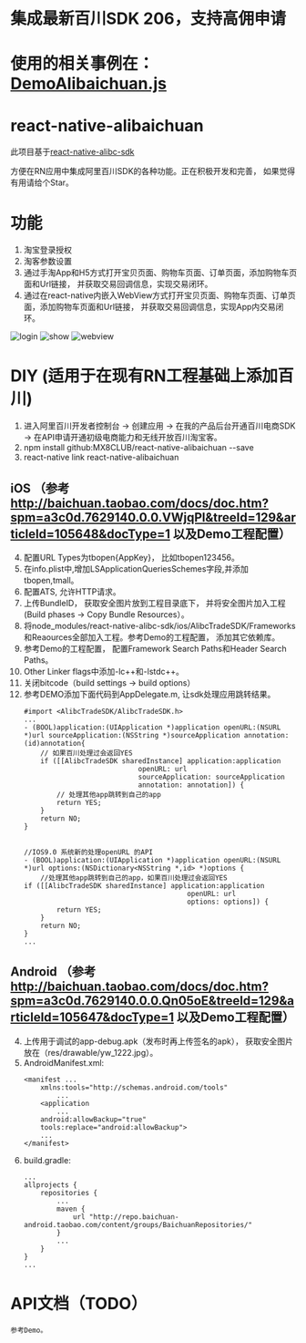 # 集成最新百川SDK 206，支持高佣申请

# 使用的相关事例在：[DemoAlibaichuan.js](https://github.com/bashen1/react-native-alibaichuan/blob/master/DemoAlibaichuan.js)

# react-native-alibaichuan

此项目基于[react-native-alibc-sdk](https://github.com/zzz945/react-native-alibc-sdk/)

方便在RN应用中集成阿里百川SDK的各种功能。正在积极开发和完善， 如果觉得有用请给个Star。


# 功能

1. 淘宝登录授权
2. 淘客参数设置
3. 通过手淘App和H5方式打开宝贝页面、购物车页面、订单页面，添加购物车页面和Url链接， 并获取交易回调信息，实现交易闭环。
4. 通过在react-native内嵌入WebView方式打开宝贝页面、购物车页面、订单页面，添加购物车页面和Url链接， 并获取交易回调信息，实现App内交易闭环。

![login](https://cloud.githubusercontent.com/assets/21496977/25235890/0975d240-2619-11e7-80c4-b18b521f8906.gif)
![show](https://cloud.githubusercontent.com/assets/21496977/25235905/13f00f1a-2619-11e7-83db-20c7a8d2c41a.gif)
![webview](https://cloud.githubusercontent.com/assets/21496977/25235918/1beae8e8-2619-11e7-8297-ab7e36b02faf.gif)

# DIY (适用于在现有RN工程基础上添加百川)

1. 进入阿里百川开发者控制台 -> 创建应用 -> 在我的产品后台开通百川电商SDK -> 在API申请开通初级电商能力和无线开放百川淘宝客。
2. npm install github:MX8CLUB/react-native-alibaichuan --save
3. react-native link react-native-alibaichuan

## iOS （参考 http://baichuan.taobao.com/docs/doc.htm?spm=a3c0d.7629140.0.0.VWjqPl&treeId=129&articleId=105648&docType=1 以及Demo工程配置）

4. 配置URL Types为tbopen{AppKey}， 比如tbopen123456。
5. 在info.plist中,增加LSApplicationQueriesSchemes字段,并添加tbopen,tmall。
6. 配置ATS, 允许HTTP请求。
7. 上传BundleID， 获取安全图片放到工程目录底下， 并将安全图片加入工程(Build phases -> 
Copy Bundle Resources）。
8. 将node_modules/react-native-alibc-sdk/ios/AlibcTradeSDK/Frameworks和Reaources全部加入工程。参考Demo的工程配置， 添加其它依赖库。
9. 参考Demo的工程配置， 配置Framework Search Paths和Header Search Paths。
10. Other Linker flags中添加-lc++和-lstdc++。
11. 关闭bitcode（build settings -> build options）
12. 参考DEMO添加下面代码到AppDelegate.m, 让sdk处理应用跳转结果。
	```
	#import <AlibcTradeSDK/AlibcTradeSDK.h>
	...
	- (BOOL)application:(UIApplication *)application openURL:(NSURL *)url sourceApplication:(NSString *)sourceApplication annotation:(id)annotation{
		// 如果百川处理过会返回YES
		if ([[AlibcTradeSDK sharedInstance] application:application
								openURL: url
								sourceApplication: sourceApplication
								annotation: annotation]) {
			// 处理其他app跳转到自己的app
			return YES;
		}
		return NO;
	}


	//IOS9.0 系统新的处理openURL 的API
	- (BOOL)application:(UIApplication *)application openURL:(NSURL *)url options:(NSDictionary<NSString *,id> *)options {
		//处理其他app跳转到自己的app，如果百川处理过会返回YES
	if ([[AlibcTradeSDK sharedInstance] application:application
											openURL: url
											options: options]) {
			return YES;
		}
		return NO;
	}
	...
	```

## Android （参考 http://baichuan.taobao.com/docs/doc.htm?spm=a3c0d.7629140.0.0.Qn05oE&treeId=129&articleId=105647&docType=1 以及Demo工程配置）

4. 上传用于调试的app-debug.apk（发布时再上传签名的apk）， 获取安全图片放在（res/drawable/yw_1222.jpg）。
5. AndroidManifest.xml:
	```
	<manifest ...
		xmlns:tools="http://schemas.android.com/tools"
			...
		<application
			...
		android:allowBackup="true"
		tools:replace="android:allowBackup">
		...
	</manifest>
	```
6. build.gradle:
	```
	...
	allprojects {
		repositories {
			...
			maven {
				url "http://repo.baichuan-android.taobao.com/content/groups/BaichuanRepositories/"
			}
			...
		}
	}
	...
	```
# API文档（TODO）

	参考Demo。
